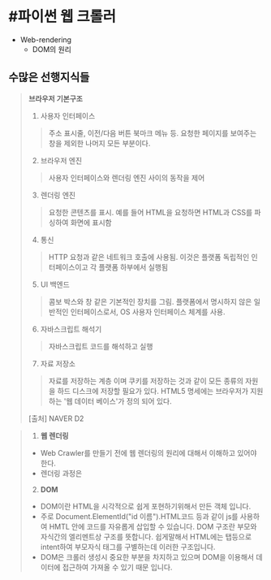 #  #파이썬 웹 크롤러

- Web-rendering
	- DOM의 원리

## 수많은 선행지식들

> **브라우저 기본구조** 
> 1. 사용자 인터페이스 
>> 주소 표시줄, 이전/다음 버튼 북마크 메뉴 등. 요청한 페이지를 보여주는 창을 제외한 나머지 모든 부분이다.
> 2. 브라우저 엔진
>> 사용자 인터페이스와 렌더링 엔진 사이의 동작을 제어
> 3. 렌더링 엔진
>>  요청한 콘텐츠를 표시. 예를 들어  HTML을 요청하면 HTML과 CSS를 파싱하여 화면에 표시함
> 4. 통신
>> HTTP 요청과 같은 네트워크 호출에 사용됨. 이것은 플랫폼 독립적인 인터페이스이고 각 플랫폼 하부에서 실행됨
> 5. UI 백엔드
>> 콤보 박스와 창 같은 기본적인 장치를 그림. 플랫폼에서 명시하지 않은 일반적인 인터페이스로서, OS 사용자 인터페이스 체계를 사용.
> 6. 자바스크립트 해석기
>> 자바스크립트 코드를 해석하고 실행
> 7. 자료 저장소
>> 자료를 저장하는 계층 이며 쿠키를 저장하는 것과 같이 모든 종류의 자원을 하드 디스크에 저장할 필요가 있다. HTML5 명세에는 브라우저가 지원하는 '웹 데이터 베이스'가 정의 되어 있다.
>
> [출처] NAVER D2

> 1. **웹 렌더링**
> - Web Crawler를 만들기 전에 웹 렌더링의 원리에 대해서 이해하고 있어야 한다. 
> - 렌더링 과정은 
> 
> 2. **DOM**
> - DOM이란 HTML을 시각적으로 쉽게 포현하기위해서 만든 객체 입니다.
> - 주로 Document.ElementId("id 이름").HTML코드 등과 같이 js를 사용하여 HMTL 안에 코드를 자유롭게 삽입할 수 있습니다. DOM 구조란 부모와 자식간의 엘리멘트상 구조를 뜻합니다. 쉽게말해서 HTML에는 탭등으로 intent하여 부모자식 태그를 구별하는데 이러한 구조입니다.
>- DOM은 크롤러 생성시 중요한 부분을 차지하고 있으며  DOM을 이용해서 데이터에 접근하여 가져올 수 있기 때문 입니다.
>